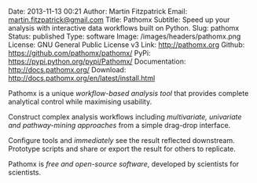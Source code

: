 Date: 2013-11-13 00:21
Author: Martin Fitzpatrick
Email: martin.fitzpatrick@gmail.com
Title: Pathomx
Subtitle: Speed up your analysis with interactive data workflows built on Python.
Slug: pathomx
Status: published
Type: software
Image: /images/headers/pathomx.png
License: GNU General Public License v3
Link: http://pathomx.org
Github: https://github.com/pathomx/pathomx/
PyPi: https://pypi.python.org/pypi/Pathomx/
Documentation: http://docs.pathomx.org/
Download: http://docs.pathomx.org/en/latest/install.html


Pathomx is a unique *workflow-based analysis tool* that provides complete analytical control 
while maximising usability.

Construct complex analysis workflows including *multivariate, univariate and pathway-mining approaches*
from a simple drag-drop interface.

Configure tools and *immediately* see the result reflected downstream. 
Prototype scripts and share or export the result for others to replicate.

Pathomx is *free and open-source software*, developed by scientists for scientists.